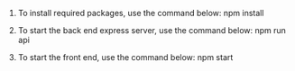 1. To install required packages, use the command below:
npm install

2. To start the back end express server, use the command below:
npm run api

3. To start the front end, use the command below:
npm start